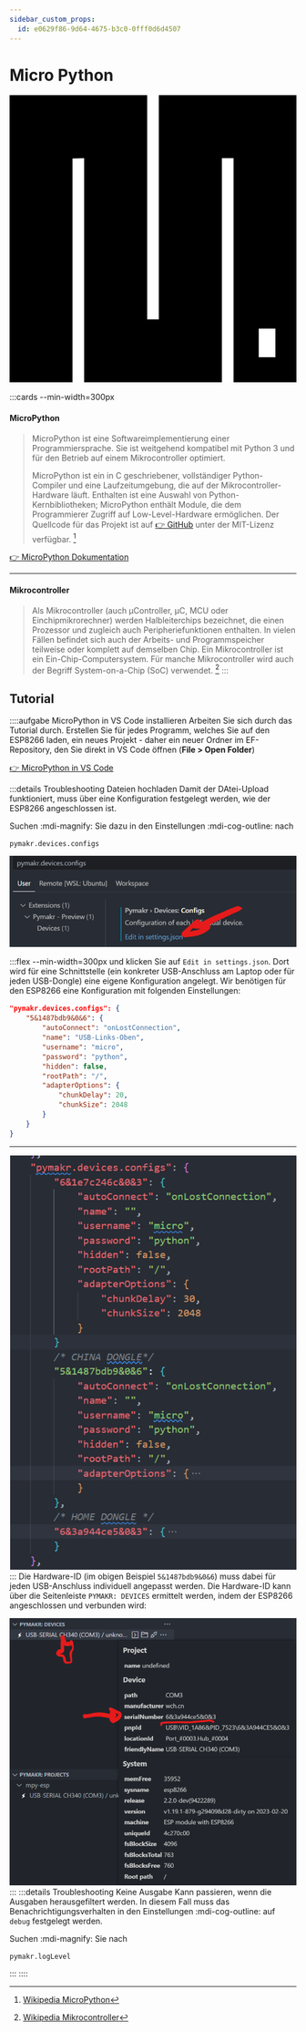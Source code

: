 ```yaml
---
sidebar_custom_props:
  id: e0629f86-9d64-4675-b3c0-0fff0d6d4507
---
```

# Micro Python

![--width=100px](images/MicroPython_new_logo.svg)

:::cards --min-width=300px
#### MicroPython

> MicroPython ist eine Softwareimplementierung einer Programmiersprache. Sie ist weitgehend kompatibel mit Python 3 und für den Betrieb auf einem Mikrocontroller optimiert.
>
> MicroPython ist ein in C geschriebener, vollständiger Python-Compiler und eine Laufzeitumgebung, die auf der Mikrocontroller-Hardware läuft. Enthalten ist eine Auswahl von Python-Kernbibliotheken; MicroPython enthält Module, die dem Programmierer Zugriff auf Low-Level-Hardware ermöglichen. Der Quellcode für das Projekt ist auf [👉 GitHub](https://github.com/micropython/micropython) unter der MIT-Lizenz verfügbar. [^1]

[👉 MicroPython Dokumentation](https://docs.micropython.org/en/latest/)
***
#### Mikrocontroller

> Als Mikrocontroller (auch µController, µC, MCU oder Einchipmikrorechner) werden Halbleiterchips bezeichnet, die einen Prozessor und zugleich auch Peripheriefunktionen enthalten. In vielen Fällen befindet sich auch der Arbeits- und Programmspeicher teilweise oder komplett auf demselben Chip. Ein Mikrocontroller ist ein Ein-Chip-Computersystem. Für manche Mikrocontroller wird auch der Begriff System-on-a-Chip (SoC) verwendet. [^2]
:::

## Tutorial

::::aufgabe MicroPython in VS Code installieren
Arbeiten Sie sich durch das Tutorial durch. Erstellen Sie für jedes Programm, welches Sie auf den ESP8266 laden, ein neues Projekt - daher ein neuer Ordner im EF-Repository, den Sie direkt in VS Code öffnen (__File > Open Folder__)

[👉 MicroPython in VS Code](https://www.donskytech.com/micropython-using-vscode-pymakr-on-esp32-esp8266/)

:::details Troubleshooting Dateien hochladen
Damit der DAtei-Upload funktioniert, muss über eine Konfiguration festgelegt werden, wie der ESP8266 angeschlossen ist.

Suchen :mdi-magnify: Sie dazu in den Einstellungen :mdi-cog-outline: nach 

```
pymakr.devices.configs
```

![--width=300px](images/pymakr-1.png)

:::flex --min-width=300px
und klicken Sie auf `Edit in settings.json`. Dort wird für eine Schnittstelle (ein konkreter USB-Anschluss am Laptop oder für jeden USB-Dongle) eine eigene Konfiguration angelegt. Wir benötigen für den ESP8266 eine Konfiguration mit folgenden Einstellungen:

```json
"pymakr.devices.configs": {
    "5&1487bdb9&0&6": {
        "autoConnect": "onLostConnection",
        "name": "USB-Links-Oben",
        "username": "micro",
        "password": "python",
        "hidden": false,
        "rootPath": "/",
        "adapterOptions": {
            "chunkDelay": 20,
            "chunkSize": 2048
        }
    }
}
```
***
![Es können auch mehrere USB-Anschlüsse konfiguriert werden --width=300px --float=right](images/pymakr-2.png)
:::
Die Hardware-ID (im obigen Beispiel `5&1487bdb9&0&6`) muss dabei für jeden USB-Anschluss individuell angepasst werden. Die Hardware-ID kann über die Seitenleiste `PYMAKR: DEVICES` ermittelt werden, indem der ESP8266 angeschlossen und verbunden wird:

![](images/pymakr-2.2.png)
:::
:::details Troubleshooting Keine Ausgabe
Kann passieren, wenn die Ausgaben herausgefiltert werden. In diesem Fall muss das Benachrichtigungsverhalten in den Einstellungen :mdi-cog-outline: auf `debug` festgelegt werden.

Suchen :mdi-magnify: Sie nach

```
pymakr.logLevel
```
:::
::::

[^1]: [Wikipedia MicroPython](https://de.wikipedia.org/wiki/MicroPython)
[^2]: [Wikipedia Mikrocontroller](https://de.wikipedia.org/wiki/Mikrocontroller)

